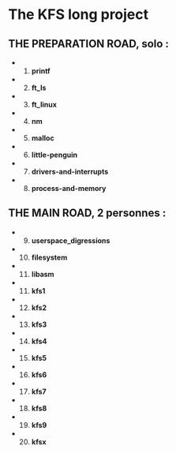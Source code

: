 # The KFS long project

## THE PREPARATION ROAD, solo :

- 1. **printf**
- 2. **ft_ls** 
- 3. **ft_linux** 
- 4. **nm**
- 5. **malloc** 
- 6. **little-penguin** 
- 7. **drivers-and-interrupts** 
- 8. **process-and-memory** 

## THE MAIN ROAD, 2 personnes :

- 9. **userspace_digressions** 
- 10. **filesystem** 
- 11. **libasm**
- 11. **kfs1** 
- 12. **kfs2** 
- 13. **kfs3** 
- 14. **kfs4** 
- 15. **kfs5** 
- 16. **kfs6** 
- 17. **kfs7** 
- 18. **kfs8** 
- 19. **kfs9** 
- 20. **kfsx** 